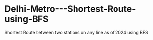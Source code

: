 # Delhi-Metro---Shortest-Route-using-BFS
Shortest Route between two stations on any line as of 2024 using BFS 
